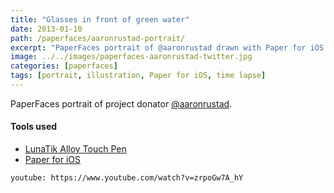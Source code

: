 ```yaml
---
title: "Glasses in front of green water"
date: 2013-01-10
path: /paperfaces/aaronrustad-portrait/
excerpt: "PaperFaces portrait of @aaronrustad drawn with Paper for iOS on an iPad."
image: ../../images/paperfaces-aaronrustad-twitter.jpg
categories: [paperfaces]
tags: [portrait, illustration, Paper for iOS, time lapse]
---
```


PaperFaces portrait of project donator [@aaronrustad](https://twitter.com/aaronrustad).

#### Tools used

- [LunaTik Alloy Touch Pen](https://www.amazon.com/gp/product/B00821TR7G/ref=as_li_ss_tl?ie=UTF8&tag=mademist-20&linkCode=as2&camp=1789&creative=390957&creativeASIN=B00821TR7G)
- [Paper for iOS](https://paper.bywetransfer.com/)

`youtube: https://www.youtube.com/watch?v=zrpoGw7A_hY`
